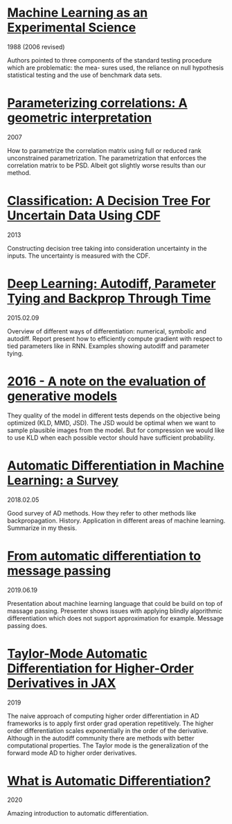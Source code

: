 # [Machine Learning as an Experimental Science]()
1988 (2006 revised)

Authors pointed to three components of the standard testing procedure which are problematic: the mea- sures used, 
the reliance on null hypothesis statistical testing and the use of benchmark data sets.

# [Parameterizing correlations: A geometric interpretation]()
2007

How to parametrize the correlation matrix using full or reduced rank unconstrained parametrization. The parametrization
that enforces the correlation matrix to be PSD. Albeit got slightly worse results than our method.

# [Classification: A Decision Tree For Uncertain Data Using CDF]()
2013

Constructing decision tree taking into consideration uncertainty in the inputs. The uncertainty is measured with the 
CDF. 

# [Deep Learning: Autodiff, Parameter Tying and Backprop Through Time](http://web4.cs.ucl.ac.uk/staff/D.Barber/publications/ParameterTying.pdf)
2015.02.09

Overview of different ways of differentiation: numerical, symbolic and autodiff. Report present how to efficiently compute
gradient with respect to tied parameters like in RNN. Examples showing autodiff and parameter tying.

# [2016 - A note on the evaluation of generative models]()
They quality of the model in different tests depends on the objective being optimized (KLD, MMD, JSD). The JSD would
be optimal when we want to sample plausible images from the model. But for compression we would like to use KLD when
each possible vector should have sufficient probability.

# [Automatic Differentiation in Machine Learning: a Survey](https://arxiv.org/abs/1502.05767)
2018.02.05

Good survey of AD methods. How they refer to other methods like backpropagation. History. Application in different areas
of machine learning. Summarize in my thesis.

# [From automatic differentiation to message passing](https://www.youtube.com/watch?v=NkJNcEed2NU&feature=youtu.be)
2019.06.19

Presentation about machine learning language that could be build on top of massage passing. Presenter shows issues with applying
blindly algorithmic differentiation which does not support approximation for example. Message passing does.

# [Taylor-Mode Automatic Differentiation for Higher-Order Derivatives in JAX](https://openreview.net/pdf?id=SkxEF3FNPH)
2019

The naive approach of computing higher order differentiation in AD frameworks is to apply first order grad operation
repetitively. The higher order differentiation scales exponentially in the order of the derivative. Although in the
autodiff community there are methods with better computational properties. The Taylor mode is the generalization of the 
forward mode AD to higher order derivatives.

# [What is Automatic Differentiation?](https://www.youtube.com/watch?v=wG_nF1awSSY)
2020

Amazing introduction to automatic differentiation.
